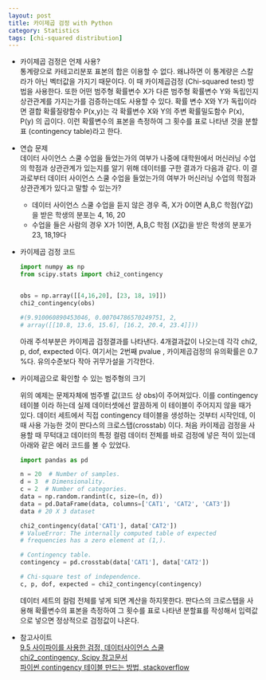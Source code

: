 ```yaml
---
layout: post
title: 카이제곱 검정 with Python
category: Statistics
tags: [chi-squared distribution]
---
```


- 카이제곱 검정은 언제 사용?  
  통계량으로 카테고리분포 표본의 합은 이용할 수 없다. 왜냐하면 이 통계량은 스칼라가 아닌 벡터값을 가지기 때문이다. 이 때 카이제곱검정 (Chi-squared test) 방법을 사용한다. 또한 어떤 범주형 확률변수 X가 다른 범주형 확률변수 Y와 독립인지 상관관계를 가지는가를 검증하는데도 사용할 수 있다. 확률 변수 X와 Y가 독립이라면 결합 확률질량함수 P(x,y)는 각 확률변수 X와 Y의 주변 확률밀도함수 P(x), P(y) 의 곱이다. 이런 확률변수의 표본을 측정하여 그 횟수를 표로 나타낸 것을 분할표 (contingency table)라고 한다. 

- 연습 문제  
  데이터 사이언스 스쿨 수업을 들었는가의 여부가 나중에 대학원에서 머신러닝 수업의 학점과 상관관계가 있는지를 알기 위해 데이터를 구한 결과가 다음과 같다. 이 결과로부터 데이터 사이언스 스쿨 수업을 들었는가의 여부가 머신러닝 수업의 학점과 상관관계가 있다고 말할 수 있는가?
  - 데이터 사이언스 스쿨 수업을 듣지 않은 경우 즉, X가 0이면 A,B,C 학점(Y값)을 받은 학생의 분포는 4, 16, 20
  - 수업을 들은 사람의 경우 X가 1이면, A,B,C 학점 (X값)을 받은 학생의 분포가 23, 18,19다

- 카이제곱 검정 코드

  ```python
  import numpy as np
  from scipy.stats import chi2_contingency
  
  
  obs = np.array([[4,16,20], [23, 18, 19]])
  chi2_contingency(obs)
  
  #(9.910060890453046, 0.00704786570249751, 2, 
  # array([[10.8, 13.6, 15.6], [16.2, 20.4, 23.4]]))
  ```

  아래 주석부분은 카이제곱 검정결과를 나타낸다. 4개결과값이 나오는데 각각 chi2, p, dof, expected 이다. 여기서는 2번째 pvalue , 카이제곱검정의 유의확률은 0.7 %다. 유의수준보다 작아 귀무가설을 기각한다.

- 카이제곱으로 확인할 수 있는 범주형의 크기

  위의 예제는 문제자체에 범주별 값(코드 상 obs)이 주어져있다. 이를 contingency 테이블 이라 하는데 실제 데이터셋에선 깔끔하게 이 테이블이 주어지지 않을 때가 있다. 데이터 세트에서 직접 contingency 테이블을 생성하는 것부터 시작인데, 이때 사용 가능한 것이 판다스의 크로스탭(crosstab) 이다. 처음 카이제곱 검정을 사용할 때 무턱대고 데이터의 특정 컬럼 데이터 전체를 바로 검정에 넣은 적이 있는데 아래와 같은 에러 코드를 볼 수 있었다.

  ```python
  import pandas as pd
  
  n = 20  # Number of samples.
  d = 3  # Dimensionality.
  c = 2  # Number of categories.
  data = np.random.randint(c, size=(n, d))
  data = pd.DataFrame(data, columns=['CAT1', 'CAT2', 'CAT3'])
  data # 20 X 3 dataset
  
  chi2_contingency(data['CAT1'], data['CAT2'])
  # ValueError: The internally computed table of expected 
  # frequencies has a zero element at (1,).
  ```

  ```python
  # Contingency table.
  contingency = pd.crosstab(data['CAT1'], data['CAT2'])
  
  # Chi-square test of independence.
  c, p, dof, expected = chi2_contingency(contingency)
  ```

  데이터 세트의 컬럼 전체를 넣게 되면 계산을 하지못한다. 판다스의 크로스탭을 사용해 확률변수의 표본을 측정하여 그 횟수를 표로 나타낸 분할표를 작성해서 입력값으로 넣으면 정상적으로 검정값이 나온다.

- 참고사이트  
  [9.5 사이파이를 사용한 검정, 데이터사이언스 스쿨](https://datascienceschool.net/view-notebook/14bde0cc05514b2cae2088805ef9ed52/)  
  [chi2_contingency, Scipy 참고문서](https://docs.scipy.org/doc/scipy-0.15.1/reference/generated/scipy.stats.chi2_contingency.html)  
  [파이썬 contingency 테이블 만드는 방법, stackoverflow](https://stackoverflow.com/questions/24767161/can-we-generate-contingency-table-for-chisquare-test-using-python)  

  